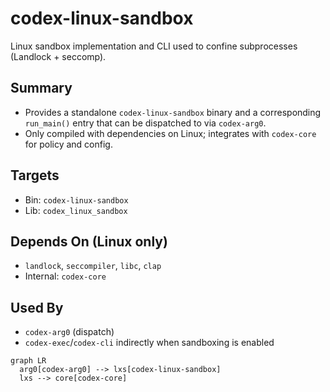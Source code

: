 # codex-linux-sandbox

Linux sandbox implementation and CLI used to confine subprocesses (Landlock + seccomp).

## Summary

- Provides a standalone `codex-linux-sandbox` binary and a corresponding `run_main()` entry that can be dispatched to via `codex-arg0`.
- Only compiled with dependencies on Linux; integrates with `codex-core` for policy and config.

## Targets

- Bin: `codex-linux-sandbox`
- Lib: `codex_linux_sandbox`

## Depends On (Linux only)

- `landlock`, `seccompiler`, `libc`, `clap`
- Internal: `codex-core`

## Used By

- `codex-arg0` (dispatch)
- `codex-exec`/`codex-cli` indirectly when sandboxing is enabled

```mermaid
graph LR
  arg0[codex-arg0] --> lxs[codex-linux-sandbox]
  lxs --> core[codex-core]
```

